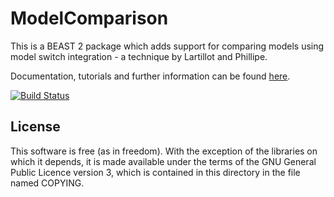 ModelComparison
=============

This is a BEAST 2 package which adds support for comparing models using model switch integration - a technique by Lartillot and Phillipe. 

Documentation, tutorials and further information can be found [here](https://andre-lichtsteiner.github.io/ModelComparison/).

[![Build Status](https://travis-ci.org/tgvaughan/MultiTypeTree.svg?branch=master)](https://travis-ci.org/tgvaughan/MultiTypeTree)

License
-------

This software is free (as in freedom).  With the exception of the
libraries on which it depends, it is made available under the terms of
the GNU General Public Licence version 3, which is contained in this
directory in the file named COPYING.